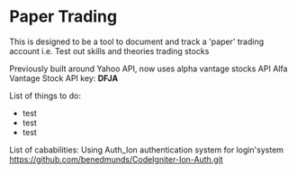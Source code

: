 # Paper Trading

This is designed to be a tool to document and track a 'paper' trading account
i.e. Test out skills and theories trading stocks

Previously built around Yahoo API, now uses alpha vantage stocks API
Alfa Vantage Stock API key: **DFJA**


List of things to do:
* test
* test
* test


List of cababilities: 
Using Auth_Ion authentication system for login'system
https://github.com/benedmunds/CodeIgniter-Ion-Auth.git